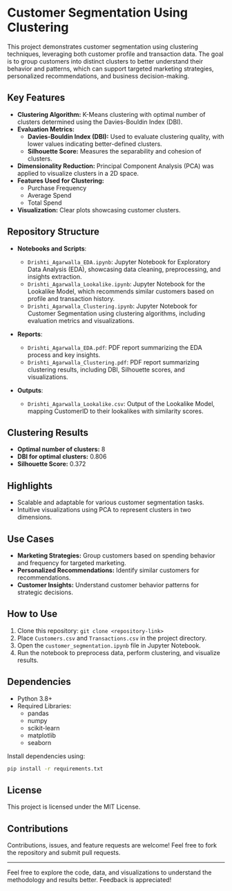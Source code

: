 # **Customer Segmentation Using Clustering**

This project demonstrates customer segmentation using clustering techniques, leveraging both customer profile and transaction data. The goal is to group customers into distinct clusters to better understand their behavior and patterns, which can support targeted marketing strategies, personalized recommendations, and business decision-making.

## **Key Features**
- **Clustering Algorithm:** K-Means clustering with optimal number of clusters determined using the Davies-Bouldin Index (DBI).
- **Evaluation Metrics:**
  - **Davies-Bouldin Index (DBI):** Used to evaluate clustering quality, with lower values indicating better-defined clusters.
  - **Silhouette Score:** Measures the separability and cohesion of clusters.
- **Dimensionality Reduction:** Principal Component Analysis (PCA) was applied to visualize clusters in a 2D space.
- **Features Used for Clustering:**
  - Purchase Frequency
  - Average Spend
  - Total Spend
- **Visualization:** Clear plots showcasing customer clusters.

## **Repository Structure**
- **Notebooks and Scripts**:
  - `Drishti_Agarwalla_EDA.ipynb`: Jupyter Notebook for Exploratory Data Analysis (EDA), showcasing data cleaning, preprocessing, and insights extraction.
  - `Drishti_Agarwalla_Lookalike.ipynb`: Jupyter Notebook for the Lookalike Model, which recommends similar customers based on profile and transaction history.
  - `Drishti_Agarwalla_Clustering.ipynb`: Jupyter Notebook for Customer Segmentation using clustering algorithms, including evaluation metrics and visualizations.

- **Reports**:
  - `Drishti_Agarwalla_EDA.pdf`: PDF report summarizing the EDA process and key insights.
  - `Drishti_Agarwalla_Clustering.pdf`: PDF report summarizing clustering results, including DBI, Silhouette scores, and visualizations.

- **Outputs**:
  - `Drishti_Agarwalla_Lookalike.csv`: Output of the Lookalike Model, mapping CustomerID to their lookalikes with similarity scores.


## **Clustering Results**
- **Optimal number of clusters:** 8
- **DBI for optimal clusters:** 0.806
- **Silhouette Score:** 0.372

## **Highlights**
- Scalable and adaptable for various customer segmentation tasks.
- Intuitive visualizations using PCA to represent clusters in two dimensions.

## **Use Cases**
- **Marketing Strategies:** Group customers based on spending behavior and frequency for targeted marketing.
- **Personalized Recommendations:** Identify similar customers for recommendations.
- **Customer Insights:** Understand customer behavior patterns for strategic decisions.

## **How to Use**
1. Clone this repository: `git clone <repository-link>`
2. Place `Customers.csv` and `Transactions.csv` in the project directory.
3. Open the `customer_segmentation.ipynb` file in Jupyter Notebook.
4. Run the notebook to preprocess data, perform clustering, and visualize results.

## **Dependencies**
- Python 3.8+
- Required Libraries:
  - pandas
  - numpy
  - scikit-learn
  - matplotlib
  - seaborn

Install dependencies using:
```bash
pip install -r requirements.txt
```

## **License**
This project is licensed under the MIT License.

## **Contributions**
Contributions, issues, and feature requests are welcome! Feel free to fork the repository and submit pull requests.

---

Feel free to explore the code, data, and visualizations to understand the methodology and results better. Feedback is appreciated!
